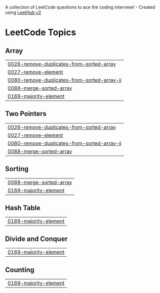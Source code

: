 A collection of LeetCode questions to ace the coding interview! - Created using [LeetHub v2](https://github.com/arunbhardwaj/LeetHub-2.0)
<!---LeetCode Topics Start-->
# LeetCode Topics
## Array
|  |
| ------- |
| [0026-remove-duplicates-from-sorted-array](https://github.com/sanwariyaarora/Leetcode/tree/master/0026-remove-duplicates-from-sorted-array) |
| [0027-remove-element](https://github.com/sanwariyaarora/Leetcode/tree/master/0027-remove-element) |
| [0080-remove-duplicates-from-sorted-array-ii](https://github.com/sanwariyaarora/Leetcode/tree/master/0080-remove-duplicates-from-sorted-array-ii) |
| [0088-merge-sorted-array](https://github.com/sanwariyaarora/Leetcode/tree/master/0088-merge-sorted-array) |
| [0169-majority-element](https://github.com/sanwariyaarora/Leetcode/tree/master/0169-majority-element) |
## Two Pointers
|  |
| ------- |
| [0026-remove-duplicates-from-sorted-array](https://github.com/sanwariyaarora/Leetcode/tree/master/0026-remove-duplicates-from-sorted-array) |
| [0027-remove-element](https://github.com/sanwariyaarora/Leetcode/tree/master/0027-remove-element) |
| [0080-remove-duplicates-from-sorted-array-ii](https://github.com/sanwariyaarora/Leetcode/tree/master/0080-remove-duplicates-from-sorted-array-ii) |
| [0088-merge-sorted-array](https://github.com/sanwariyaarora/Leetcode/tree/master/0088-merge-sorted-array) |
## Sorting
|  |
| ------- |
| [0088-merge-sorted-array](https://github.com/sanwariyaarora/Leetcode/tree/master/0088-merge-sorted-array) |
| [0169-majority-element](https://github.com/sanwariyaarora/Leetcode/tree/master/0169-majority-element) |
## Hash Table
|  |
| ------- |
| [0169-majority-element](https://github.com/sanwariyaarora/Leetcode/tree/master/0169-majority-element) |
## Divide and Conquer
|  |
| ------- |
| [0169-majority-element](https://github.com/sanwariyaarora/Leetcode/tree/master/0169-majority-element) |
## Counting
|  |
| ------- |
| [0169-majority-element](https://github.com/sanwariyaarora/Leetcode/tree/master/0169-majority-element) |
<!---LeetCode Topics End-->